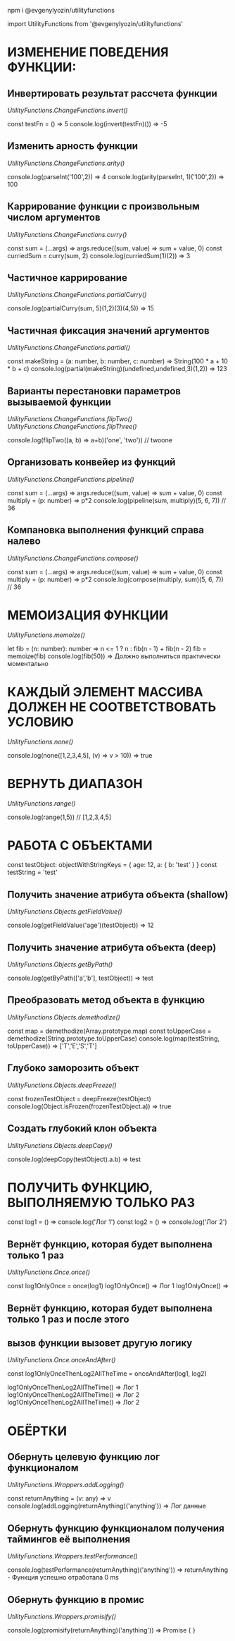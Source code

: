 npm i @evgenylyozin/utilityfunctions

import UtilityFunctions from '@evgenylyozin/utilityfunctions'

# ИЗМЕНЕНИЕ ПОВЕДЕНИЯ ФУНКЦИИ:

## Инвертировать результат рассчета функции
_UtilityFunctions.ChangeFunctions.invert()_

const testFn = () => 5
console.log(invert(testFn)()) => -5

## Изменить арность функции
_UtilityFunctions.ChangeFunctions.arity()_

console.log(parseInt('100',2)) => 4
console.log(arity(parseInt, 1)('100',2)) => 100


## Каррирование функции с произвольным числом аргументов
_UtilityFunctions.ChangeFunctions.curry()_

const sum = (...args) => args.reduce((sum, value) => sum + value, 0)
const curriedSum = curry(sum, 2)
console.log(curriedSum(1)(2)) => 3


## Частичное каррирование
_UtilityFunctions.ChangeFunctions.partialCurry()_

console.log(partialCurry(sum, 5)(1,2)(3)(4,5)) => 15

## Частичная фиксация значений аргументов
_UtilityFunctions.ChangeFunctions.partial()_

const makeString = (a: number, b: number, c: number) => String(100 * a + 10 * b + c)
console.log(partial(makeString)(undefined,undefined,3)(1,2)) => 123

## Варианты перестановки параметров вызываемой функции
_UtilityFunctions.ChangeFunctions.flipTwo()_
_UtilityFunctions.ChangeFunctions.flipThree()_

console.log(flipTwo((a, b) => a+b)('one', 'two')) // twoone

## Организовать конвейер из функций
_UtilityFunctions.ChangeFunctions.pipeline()_

const sum = (...args) => args.reduce((sum, value) => sum + value, 0)
const multiply = (p: number) => p*2
console.log(pipeline(sum, multiply)(5, 6, 7)) // 36

## Компановка выполнения функций справа налево
_UtilityFunctions.ChangeFunctions.compose()_

const sum = (...args) => args.reduce((sum, value) => sum + value, 0)
const multiply = (p: number) => p*2
console.log(compose(multiply, sum)(5, 6, 7)) // 36

# МЕМОИЗАЦИЯ ФУНКЦИИ
_UtilityFunctions.memoize()_

let fib = (n: number): number => n <= 1 ? n : fib(n - 1) + fib(n - 2)
fib = memoize(fib)
console.log(fib(50)) => Должно выполниться практически моментально

# КАЖДЫЙ ЭЛЕМЕНТ МАССИВА ДОЛЖЕН НЕ СООТВЕТСТВОВАТЬ УСЛОВИЮ
_UtilityFunctions.none()_

console.log(none([1,2,3,4,5], (v) => v > 10)) => true

# ВЕРНУТЬ ДИАПАЗОН
_UtilityFunctions.range()_

console.log(range(1,5)) // [1,2,3,4,5]


# РАБОТА С ОБЪЕКТАМИ

const testObject: objectWithStringKeys = {
  age: 12,
  a: {
    b: 'test'
  }
}
const testString = 'test'

## Получить значение атрибута объекта (shallow)
_UtilityFunctions.Objects.getFieldValue()_

console.log(getFieldValue('age')(testObject)) => 12

## Получить значение атрибута объекта (deep)
_UtilityFunctions.Objects.getByPath()_

console.log(getByPath(['a','b'], testObject)) => test

## Преобразовать метод объекта в функцию
_UtilityFunctions.Objects.demethodize()_

const map = demethodize(Array.prototype.map)
const toUpperCase = demethodize(String.prototype.toUpperCase)
console.log(map(testString, toUpperCase)) => ['T','E','S','T']

## Глубоко заморозить объект
_UtilityFunctions.Objects.deepFreeze()_

const frozenTestObject = deepFreeze(testObject)
console.log(Object.isFrozen(frozenTestObject.a)) => true

## Создать глубокий клон объекта
_UtilityFunctions.Objects.deepCopy()_

console.log(deepCopy(testObject).a.b) => test

# ПОЛУЧИТЬ ФУНКЦИЮ, ВЫПОЛНЯЕМУЮ ТОЛЬКО РАЗ

const log1 = () => console.log('Лог 1')
const log2 = () => console.log('Лог 2')

## Вернёт функцию, которая будет выполнена только 1 раз
_UtilityFunctions.Once.once()_

const log1OnlyOnce = once(log1)
log1OnlyOnce() => Лог 1
log1OnlyOnce() => 

## Вернёт функцию, которая будет выполнена только 1 раз и после этого
## вызов функции вызовет другую логику
_UtilityFunctions.Once.onceAndAfter()_

const log1OnlyOnceThenLog2AllTheTime = onceAndAfter(log1, log2)

log1OnlyOnceThenLog2AllTheTime() => Лог 1
log1OnlyOnceThenLog2AllTheTime() => Лог 2
log1OnlyOnceThenLog2AllTheTime() => Лог 2

# ОБЁРТКИ

## Обернуть целевую функцию лог функционалом
_UtilityFunctions.Wrappers.addLogging()_

const returnAnything = (v: any) => v
console.log(addLogging(returnAnything)('anything')) => Лог данные

## Обернуть функцию функционалом получения таймингов её выполнения
_UtilityFunctions.Wrappers.testPerformance()_

console.log(testPerformance(returnAnything)('anything')) => returnAnything - Функция успешно отработала 0 ms

## Обернуть функцию в промис
_UtilityFunctions.Wrappers.promisify()_

console.log(promisify(returnAnything)('anything')) => Promise { <pending> }
